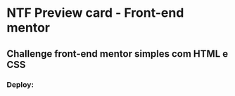 # NTF Preview card - Front-end mentor

## Challenge front-end mentor simples com HTML e CSS

### Deploy:
